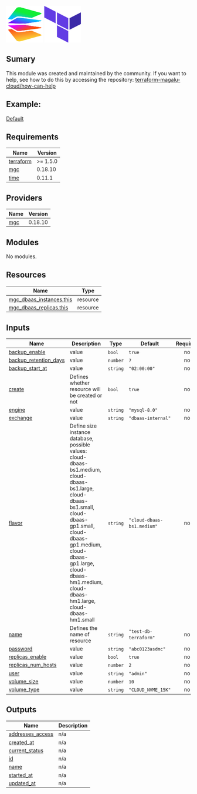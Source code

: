 <img title="a title" alt="Logo da magalu cloud" src="./docs/img/magalu.png" width="100" height="100">  <img title="a title" alt="Logo do terraform" src="./docs/img/terraform.png" width="100" height="100">

## Sumary
This module was created and maintained by the community. If you want to help, see how to do this by accessing the repository:
[terraform-magalu-cloud/how-can-help](https://github.com/terraform-magalu-cloud/how-can-help)

## Example:
[Default](https://github.com/terraform-magalu-cloud/terraform-mgc-dbaas/tree/main/example)

## Requirements

| Name | Version |
|------|---------|
| <a name="requirement_terraform"></a> [terraform](#requirement\_terraform) | >= 1.5.0 |
| <a name="requirement_mgc"></a> [mgc](#requirement\_mgc) | 0.18.10 |
| <a name="requirement_time"></a> [time](#requirement\_time) | 0.11.1 |

## Providers

| Name | Version |
|------|---------|
| <a name="provider_mgc"></a> [mgc](#provider\_mgc) | 0.18.10 |

## Modules

No modules.

## Resources

| Name | Type |
|------|------|
| [mgc_dbaas_instances.this](https://registry.terraform.io/providers/MagaluCloud/mgc/0.18.10/docs/resources/dbaas_instances) | resource |
| [mgc_dbaas_replicas.this](https://registry.terraform.io/providers/MagaluCloud/mgc/0.18.10/docs/resources/dbaas_replicas) | resource |

## Inputs

| Name | Description | Type | Default | Required |
|------|-------------|------|---------|:--------:|
| <a name="input_backup_enable"></a> [backup\_enable](#input\_backup\_enable) | value | `bool` | `true` | no |
| <a name="input_backup_retention_days"></a> [backup\_retention\_days](#input\_backup\_retention\_days) | value | `number` | `7` | no |
| <a name="input_backup_start_at"></a> [backup\_start\_at](#input\_backup\_start\_at) | value | `string` | `"02:00:00"` | no |
| <a name="input_create"></a> [create](#input\_create) | Defines whether resource will be created or not | `bool` | `true` | no |
| <a name="input_engine"></a> [engine](#input\_engine) | value | `string` | `"mysql-8.0"` | no |
| <a name="input_exchange"></a> [exchange](#input\_exchange) | value | `string` | `"dbaas-internal"` | no |
| <a name="input_flavor"></a> [flavor](#input\_flavor) | Define size instance database, possible values: cloud-dbaas-bs1.medium, cloud-dbaas-bs1.large, cloud-dbaas-bs1.small, cloud-dbaas-gp1.small, cloud-dbaas-gp1.medium,  cloud-dbaas-gp1.large, cloud-dbaas-hm1.medium, cloud-dbaas-hm1.large, cloud-dbaas-hm1.small | `string` | `"cloud-dbaas-bs1.medium"` | no |
| <a name="input_name"></a> [name](#input\_name) | Defines the name of resource | `string` | `"test-db-terraform"` | no |
| <a name="input_password"></a> [password](#input\_password) | value | `string` | `"abc0123asdmc"` | no |
| <a name="input_replicas_enable"></a> [replicas\_enable](#input\_replicas\_enable) | value | `bool` | `true` | no |
| <a name="input_replicas_num_hosts"></a> [replicas\_num\_hosts](#input\_replicas\_num\_hosts) | value | `number` | `2` | no |
| <a name="input_user"></a> [user](#input\_user) | value | `string` | `"admin"` | no |
| <a name="input_volume_size"></a> [volume\_size](#input\_volume\_size) | value | `number` | `10` | no |
| <a name="input_volume_type"></a> [volume\_type](#input\_volume\_type) | value | `string` | `"CLOUD_NVME_15K"` | no |

## Outputs

| Name | Description |
|------|-------------|
| <a name="output_addresses_access"></a> [addresses\_access](#output\_addresses\_access) | n/a |
| <a name="output_created_at"></a> [created\_at](#output\_created\_at) | n/a |
| <a name="output_current_status"></a> [current\_status](#output\_current\_status) | n/a |
| <a name="output_id"></a> [id](#output\_id) | n/a |
| <a name="output_name"></a> [name](#output\_name) | n/a |
| <a name="output_started_at"></a> [started\_at](#output\_started\_at) | n/a |
| <a name="output_updated_at"></a> [updated\_at](#output\_updated\_at) | n/a |